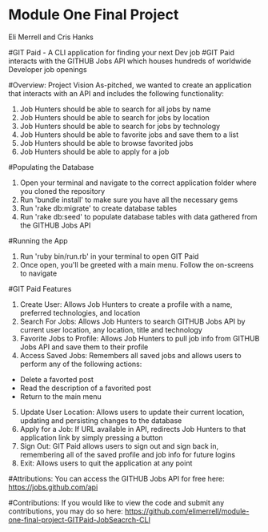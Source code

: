 # Module One Final Project
Eli Merrell and Cris Hanks

#GIT Paid - A CLI application for finding your next Dev job
#GIT Paid interacts with the GITHUB Jobs API which houses hundreds of worldwide Developer job openings

#Overview: Project Vision
As-pitched, we wanted to create an application that interacts with an API and includes the following functionality:

1. Job Hunters should be able to search for all jobs by name
2. Job Hunters should be able to search for jobs by location
3. Job Hunters should be able to search for jobs by technology
4. Job Hunters should be able to favorite jobs and save them to a list
5. Job Hunters should be able to browse favorited jobs
6. Job Hunters should be able to apply for a job

#Populating the Database
1. Open your terminal and navigate to the correct application folder where you cloned the repository
2. Run 'bundle install' to make sure you have all the necessary gems
3. Run 'rake db:migrate' to create database tables
4. Run 'rake db:seed' to populate database tables with data gathered from the GITHUB Jobs API

#Running the App
1. Run 'ruby bin/run.rb' in your terminal to open GIT Paid
2. Once open, you'll be greeted with a main menu. Follow the on-screens to navigate

#GIT Paid Features
1. Create User: Allows Job Hunters to create a profile with a name, preferred technologies, and location
2. Search For Jobs: Allows Job Hunters to search GITHUB Jobs API by current user location, any location, title and technology
3. Favorite Jobs to Profile: Allows Job Hunters to pull job info from GITHUB Jobs API and save them to their profile
4. Access Saved Jobs: Remembers all saved jobs and allows users to perform any of the following actions:
  - Delete a favorted post
  - Read the description of a favorited post
  - Return to the main menu
5. Update User Location: Allows users to update their current location, updating and persisting changes to the database
6. Apply for a Job: If URL available in API, redirects Job Hunters to that application link by simply pressing a button
7. Sign Out: GIT Paid allows users to sign out and sign back in, remembering all of the saved profile and job info for future logins
8. Exit: Allows users to quit the application at any point

#Attributions:
You can access the GITHUB Jobs API for free here: https://jobs.github.com/api

#Contributions:
If you would like to view the code and submit any contributions, you may do so here: https://github.com/elimerrell/module-one-final-project-GITPaid-JobSeacrch-CLI 